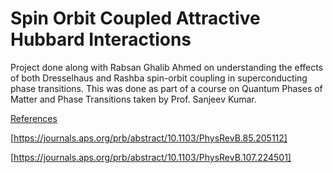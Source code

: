 # Spin Orbit Coupled Attractive Hubbard Interactions
Project done along with Rabsan Ghalib Ahmed on understanding the effects of both Dresselhaus and Rashba spin-orbit coupling in superconducting phase transitions. This was done as part of a course on Quantum Phases of Matter and Phase Transitions taken by Prof. Sanjeev Kumar. 

<ins>References</ins>

[https://journals.aps.org/prb/abstract/10.1103/PhysRevB.85.205112]

[https://journals.aps.org/prb/abstract/10.1103/PhysRevB.107.224501]
